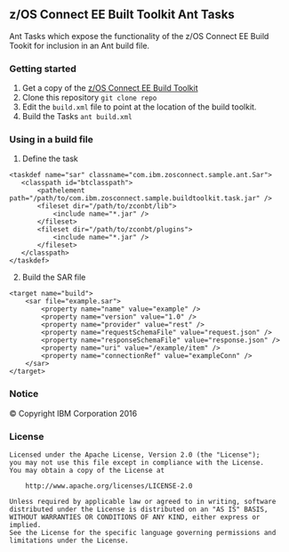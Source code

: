## z/OS Connect EE Built Toolkit Ant Tasks

Ant Tasks which expose the functionality of the z/OS Connect EE Build Tookit for inclusion in an Ant build file.

### Getting started

1. Get a copy of the [z/OS Connect EE Build Toolkit](http://www.ibm.com/support/knowledgecenter/SS4SVW_2.0.0/com.ibm.zosconnect.doc/installing/bt_install.html)
2. Clone this repository `git clone repo`
3. Edit the `build.xml` file to point at the location of the build toolkit.
4. Build the Tasks `ant build.xml`

### Using in a build file

 1. Define the task
 ```
 <taskdef name="sar" classname="com.ibm.zosconnect.sample.ant.Sar">
    <classpath id="btclasspath">
        <pathelement path="/path/to/com.ibm.zosconnect.sample.buildtoolkit.task.jar" />
        <fileset dir="/path/to/zconbt/lib">
            <include name="*.jar" />
        </fileset>
        <fileset dir="/path/to/zconbt/plugins">
            <include name="*.jar" />
        </fileset>
    </classpath>
</taskdef>
 ```
2. Build the SAR file
```
<target name="build">
    <sar file="example.sar">
        <property name="name" value="example" />
        <property name="version" value="1.0" />
        <property name="provider" value="rest" />
        <property name="requestSchemaFile" value="request.json" />
        <property name="responseSchemaFile" value="response.json" />
        <property name="uri" value="/example/item" />
        <property name="connectionRef" value="exampleConn" />
    </sar>
</target>
```

### Notice

&copy; Copyright IBM Corporation 2016

### License
```
Licensed under the Apache License, Version 2.0 (the "License");
you may not use this file except in compliance with the License.
You may obtain a copy of the License at

    http://www.apache.org/licenses/LICENSE-2.0

Unless required by applicable law or agreed to in writing, software
distributed under the License is distributed on an "AS IS" BASIS,
WITHOUT WARRANTIES OR CONDITIONS OF ANY KIND, either express or implied.
See the License for the specific language governing permissions and
limitations under the License.
```